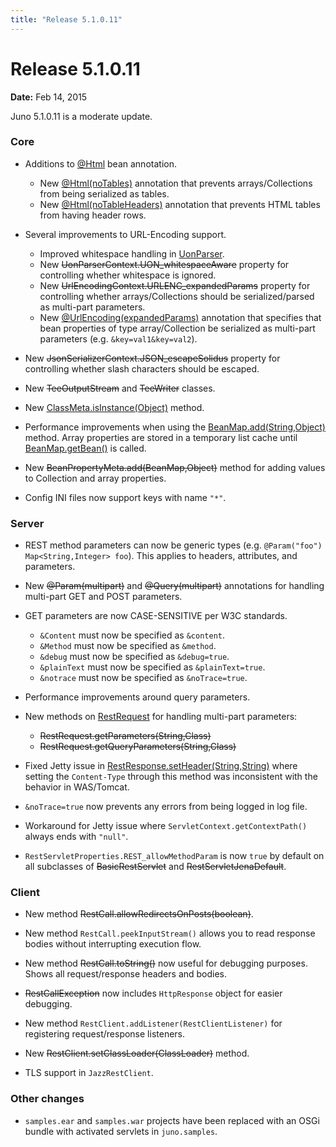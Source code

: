 ```yaml
---
title: "Release 5.1.0.11"
---
```


# Release 5.1.0.11

**Date:** Feb 14, 2015

Juno 5.1.0.11 is a moderate update.

### Core

- Additions to [@Html]({{API_DOCS}}/org/apache/juneau/html/annotation/Html.html) bean annotation.
  - New [@Html(noTables)]({{API_DOCS}}/org/apache/juneau/html/annotation/Html.html#noTables()) annotation that prevents arrays/Collections from being serialized as tables.
  - New [@Html(noTableHeaders)]({{API_DOCS}}/org/apache/juneau/html/annotation/Html.html#noTableHeaders()) annotation that prevents HTML tables from having header rows.

- Several improvements to URL-Encoding support.
  - Improved whitespace handling in [UonParser]({{API_DOCS}}/org/apache/juneau/uon/UonParser.html).
  - New ~~UonParserContext.UON_whitespaceAware~~ property for controlling whether whitespace is ignored.
  - New ~~UrlEncodingContext.URLENC_expandedParams~~ property for controlling whether arrays/Collections should be serialized/parsed as multi-part parameters.
  - New [@UrlEncoding(expandedParams)]({{API_DOCS}}/org/apache/juneau/urlencoding/annotation/UrlEncoding.html#expandedParams()) annotation that specifies that bean properties of type array/Collection be serialized as multi-part parameters (e.g. `&key=val1&key=val2`).

- New ~~JsonSerializerContext.JSON_escapeSolidus~~ property for controlling whether slash characters should be escaped.

- New ~~TeeOutputStream~~ and ~~TeeWriter~~ classes.

- New [ClassMeta.isInstance(Object)]({{API_DOCS}}/org/apache/juneau/ClassMeta.html#isInstance(Object)) method.

- Performance improvements when using the [BeanMap.add(String,Object)]({{API_DOCS}}/org/apache/juneau/BeanMap.html#add(String,Object)) method.
  Array properties are stored in a temporary list cache until [BeanMap.getBean()]({{API_DOCS}}/org/apache/juneau/BeanMap.html#getBean()) is called.

- New ~~BeanPropertyMeta.add(BeanMap,Object)~~ method for adding values to Collection and array properties.

- Config INI files now support keys with name `"*"`.

### Server

- REST method parameters can now be generic types (e.g. `@Param("foo") Map<String,Integer> foo`).
  This applies to headers, attributes, and parameters.

- New ~~@Param(multipart)~~ and ~~@Query(multipart)~~ annotations for handling multi-part GET and POST parameters.

- GET parameters are now CASE-SENSITIVE per W3C standards.
  - `&Content` must now be specified as `&content`.
  - `&Method` must now be specified as `&method`.
  - `&debug` must now be specified as `&debug=true`.
  - `&plainText` must now be specified as `&plainText=true`.
  - `&notrace` must now be specified as `&noTrace=true`.

- Performance improvements around query parameters.

- New methods on [RestRequest]({{API_DOCS}}/oajr/RestRequest.html) for handling multi-part parameters:
  - ~~RestRequest.getParameters(String,Class)~~
  - ~~RestRequest.getQueryParameters(String,Class)~~

- Fixed Jetty issue in [RestResponse.setHeader(String,String)]({{API_DOCS}}/oajr/RestResponse.html#setHeader(String,String)) where setting the `Content-Type` through this method was inconsistent with the behavior in WAS/Tomcat.

- `&noTrace=true` now prevents any errors from being logged in log file.

- Workaround for Jetty issue where `ServletContext.getContextPath()` always ends with `"null"`.

- `RestServletProperties.REST_allowMethodParam` is now `true` by default on all subclasses of  ~~BasicRestServlet~~ and  ~~RestServletJenaDefault~~.

### Client

- New method ~~RestCall.allowRedirectsOnPosts(boolean)~~.

- New method `RestCall.peekInputStream()` allows you to read response bodies without interrupting execution flow.

- New method ~~RestCall.toString()~~ now useful for debugging purposes.
  Shows all request/response headers and bodies.

-  ~~RestCallException~~ now includes `HttpResponse` object for easier debugging.

- New method `RestClient.addListener(RestClientListener)` for registering request/response listeners.

- New ~~RestClient.setClassLoader(ClassLoader)~~ method.

- TLS support in `JazzRestClient`.

### Other changes

- `samples.ear` and `samples.war` projects have been replaced with an OSGi bundle with activated servlets in `juno.samples`.